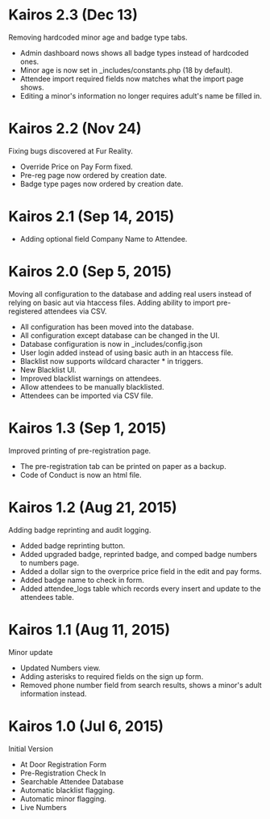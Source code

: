 # Kairos 2.3 (Dec 13)

Removing hardcoded minor age and badge type tabs.

* Admin dashboard nows shows all badge types instead of hardcoded ones.
* Minor age is now set in _includes/constants.php (18 by default).
* Attendee import required fields now matches what the import page shows.
* Editing a minor's information no longer requires adult's name be filled in.

# Kairos 2.2 (Nov 24)

Fixing bugs discovered at Fur Reality.

* Override Price on Pay Form fixed. 
* Pre-reg page now ordered by creation date. 
* Badge type pages now ordered by creation date. 

# Kairos 2.1 (Sep 14, 2015)

* Adding optional field Company Name to Attendee. 


# Kairos 2.0 (Sep 5, 2015)

Moving all configuration to the database and adding real users instead of relying on basic aut via htaccess files. Adding ability to import pre-registered attendees via CSV.

* All configuration has been moved into the database.
* All configuration except database can be changed in the UI.
* Database configuration is now in _includes/config.json
* User login added instead of using basic auth in an htaccess file. 
* Blacklist now supports wildcard character * in triggers. 
* New Blacklist UI. 
* Improved blacklist warnings on attendees.
* Allow attendees to be manually blacklisted.
* Attendees can be imported via CSV file.

# Kairos 1.3 (Sep 1, 2015)

Improved printing of pre-registration page. 

* The pre-registration tab can be printed on paper as a backup. 
* Code of Conduct is now an html file. 

# Kairos 1.2 (Aug 21, 2015)

Adding badge reprinting and audit logging. 

* Added badge reprinting button.
* Added upgraded badge, reprinted badge, and comped badge numbers to numbers page.
* Added a dollar sign to the overprice price field in the edit and pay forms. 
* Added badge name to check in form.
* Added attendee_logs table which records every insert and update to the attendees table. 

# Kairos 1.1 (Aug 11, 2015)

Minor update

* Updated Numbers view. 
* Adding asterisks to required fields on the sign up form.
* Removed phone number field from search results, shows a minor's adult information instead.

# Kairos 1.0 (Jul 6, 2015)

Initial Version

* At Door Registration Form
* Pre-Registration Check In
* Searchable Attendee Database
* Automatic blacklist flagging.
* Automatic minor flagging.
* Live Numbers